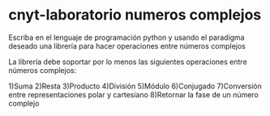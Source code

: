 # cnyt-laboratorio numeros complejos

Escriba en el lenguaje de programación python y usando el paradigma deseado una librería para hacer operaciones entre números complejos

La librería debe soportar por lo menos las siguientes operaciones entre números complejos:

1)Suma
2)Resta
3)Producto
4)División
5)Módulo
6)Conjugado
7)Conversión entre representaciones polar y cartesiano
8)Retornar la fase de un número complejo

